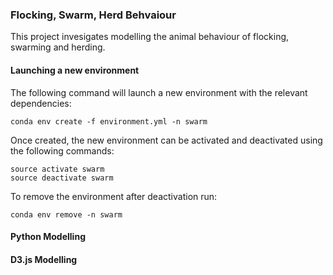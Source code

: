 ### Flocking, Swarm, Herd Behvaiour
This project invesigates modelling the animal behaviour of flocking, swarming and herding.

#### Launching a new environment
The following command will launch a new environment with the relevant dependencies:
```
conda env create -f environment.yml -n swarm
```
Once created, the new environment can be activated and deactivated using the following commands:
```
source activate swarm
source deactivate swarm
```
To remove the environment after deactivation run:
```
conda env remove -n swarm
```

#### Python Modelling


#### D3.js Modelling
